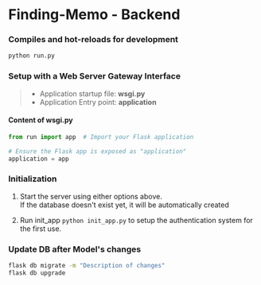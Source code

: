 # Finding-Memo - Backend

### Compiles and hot-reloads for development
```bash
python run.py
```

### Setup with a Web Server Gateway Interface
> - Application startup file: **wsgi.py**
> - Application Entry point: **application**

#### Content of wsgi.py
```py
from run import app  # Import your Flask application

# Ensure the Flask app is exposed as "application"
application = app
```

### Initialization

1. Start the server using either options above.  
If the database doesn't exist yet, it will be automatically created

1. Run init_app `python init_app.py` to setup the authentication system for the first use.


### Update DB after Model's changes
```bash
flask db migrate -m "Description of changes"
flask db upgrade
```